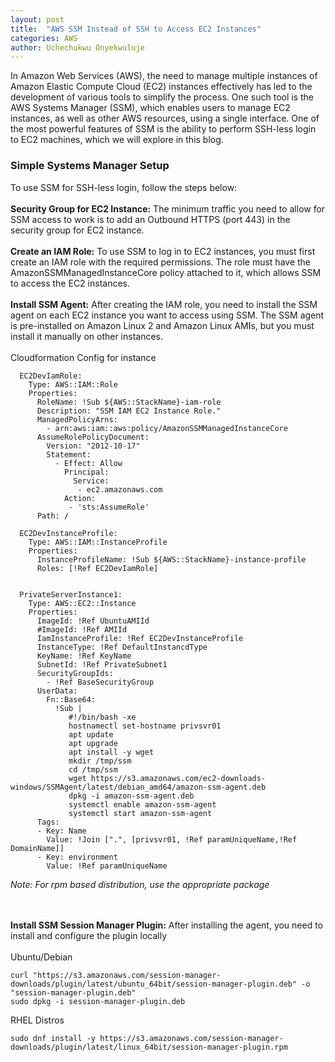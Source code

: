 ```yaml
---
layout: post
title:  "AWS SSM Instead of SSH to Access EC2 Instances"
categories: AWS
author: Uchechukwu Onyekwuluje
---
```


In Amazon Web Services (AWS), the need to manage multiple instances of Amazon Elastic Compute Cloud (EC2) instances effectively has led to the development of various tools to simplify the process. One such tool is the AWS Systems Manager (SSM), which enables users to manage EC2 instances, as well as other AWS resources, using a single interface. One of the most powerful features of SSM is the ability to perform SSH-less login to EC2 machines, which we will explore in this blog.

### Simple Systems Manager Setup  
To use SSM for SSH-less login, follow the steps below:
<br><br>
**Security Group for EC2 Instance:** The minimum traffic you need to allow for SSM access to work 
is to add an Outbound HTTPS (port 443) in the security group for EC2 instance.
<br><br>
**Create an IAM Role:** To use SSM to log in to EC2 instances, you must first create an IAM role with 
the required permissions. The role must have the AmazonSSMManagedInstanceCore policy attached to it, which allows 
SSM to access the EC2 instances.
<br><br>
**Install SSM Agent:** After creating the IAM role, you need to install the SSM agent on each EC2 instance 
you want to access using SSM. The SSM agent is pre-installed on Amazon Linux 2 and Amazon Linux AMIs, 
but you must install it manually on other instances.
<br><br>
Cloudformation Config for instance
```
  EC2DevIamRole:
    Type: AWS::IAM::Role
    Properties:
      RoleName: !Sub ${AWS::StackName}-iam-role
      Description: "SSM IAM EC2 Instance Role."
      ManagedPolicyArns:
        - arn:aws:iam::aws:policy/AmazonSSMManagedInstanceCore
      AssumeRolePolicyDocument:
        Version: "2012-10-17"
        Statement:
          - Effect: Allow
            Principal:
              Service:
               - ec2.amazonaws.com
            Action:
             - 'sts:AssumeRole'
      Path: /

  EC2DevInstanceProfile:
    Type: AWS::IAM::InstanceProfile
    Properties:
      InstanceProfileName: !Sub ${AWS::StackName}-instance-profile
      Roles: [!Ref EC2DevIamRole]


  PrivateServerInstance1:
    Type: AWS::EC2::Instance
    Properties:
      ImageId: !Ref UbuntuAMIId
      #ImageId: !Ref AMIId
      IamInstanceProfile: !Ref EC2DevInstanceProfile
      InstanceType: !Ref DefaultInstancdType
      KeyName: !Ref KeyName
      SubnetId: !Ref PrivateSubnet1
      SecurityGroupIds:
        - !Ref BaseSecurityGroup
      UserData:
        Fn::Base64:
          !Sub |
             #!/bin/bash -xe
             hostnamectl set-hostname privsvr01
             apt update
             apt upgrade
             apt install -y wget
             mkdir /tmp/ssm
             cd /tmp/ssm
             wget https://s3.amazonaws.com/ec2-downloads-windows/SSMAgent/latest/debian_amd64/amazon-ssm-agent.deb
             dpkg -i amazon-ssm-agent.deb
             systemctl enable amazon-ssm-agent
             systemctl start amazon-ssm-agent
      Tags:
      - Key: Name
        Value: !Join [".", [privsvr01, !Ref paramUniqueName,!Ref DomainName]]
      - Key: environment
        Value: !Ref paramUniqueName
```
*Note: For rpm based distribution, use the appropriate package*

<br><br>
**Install SSM Session Manager Plugin:** After installing the agent, you need to install and configure the plugin locally
<br><br>
Ubuntu/Debian
```
curl "https://s3.amazonaws.com/session-manager-downloads/plugin/latest/ubuntu_64bit/session-manager-plugin.deb" -o "session-manager-plugin.deb"
sudo dpkg -i session-manager-plugin.deb
```
RHEL Distros
```
sudo dnf install -y https://s3.amazonaws.com/session-manager-downloads/plugin/latest/linux_64bit/session-manager-plugin.rpm
```
